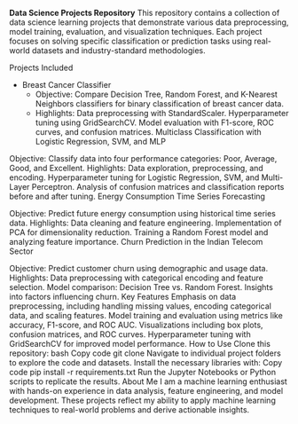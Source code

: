 **Data Science Projects Repository**
This repository contains a collection of data science learning projects that demonstrate various data preprocessing, model training, evaluation, and visualization techniques. Each project focuses on solving specific classification or prediction tasks using real-world datasets and industry-standard methodologies.

Projects Included
- Breast Cancer Classifier
    - Objective: Compare Decision Tree, Random Forest, and K-Nearest Neighbors classifiers for binary classification of breast cancer data.
    - Highlights: Data preprocessing with StandardScaler. Hyperparameter tuning using GridSearchCV. Model evaluation with F1-score, ROC curves, and confusion matrices. Multiclass Classification with Logistic Regression, SVM, and MLP

Objective: Classify data into four performance categories: Poor, Average, Good, and Excellent.
Highlights:
Data exploration, preprocessing, and encoding.
Hyperparameter tuning for Logistic Regression, SVM, and Multi-Layer Perceptron.
Analysis of confusion matrices and classification reports before and after tuning.
Energy Consumption Time Series Forecasting

Objective: Predict future energy consumption using historical time series data.
Highlights:
Data cleaning and feature engineering.
Implementation of PCA for dimensionality reduction.
Training a Random Forest model and analyzing feature importance.
Churn Prediction in the Indian Telecom Sector

Objective: Predict customer churn using demographic and usage data.
Highlights:
Data preprocessing with categorical encoding and feature selection.
Model comparison: Decision Tree vs. Random Forest.
Insights into factors influencing churn.
Key Features
Emphasis on data preprocessing, including handling missing values, encoding categorical data, and scaling features.
Model training and evaluation using metrics like accuracy, F1-score, and ROC AUC.
Visualizations including box plots, confusion matrices, and ROC curves.
Hyperparameter tuning with GridSearchCV for improved model performance.
How to Use
Clone this repository:
bash
Copy code
git clone <repository-url>
Navigate to individual project folders to explore the code and datasets.
Install the necessary libraries with:
Copy code
pip install -r requirements.txt
Run the Jupyter Notebooks or Python scripts to replicate the results.
About Me
I am a machine learning enthusiast with hands-on experience in data analysis, feature engineering, and model development. These projects reflect my ability to apply machine learning techniques to real-world problems and derive actionable insights.


